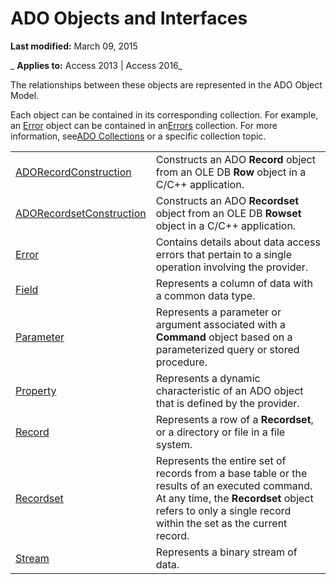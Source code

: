 
# ADO Objects and Interfaces

 **Last modified:** March 09, 2015

 _ **Applies to:** Access 2013 | Access 2016_

The relationships between these objects are represented in the ADO Object Model.

Each object can be contained in its corresponding collection. For example, an [Error](97e478bf-8b25-03a8-9358-abba5069cba3.md) object can be contained in an[Errors](76c234b8-7fec-11c5-275e-864d5d880ee7.md) collection. For more information, see[ADO Collections](a57e4c0c-d043-edb8-1bbe-5b7b437a8150.md) or a specific collection topic.

|||
|:-----|:-----|
|[ADORecordConstruction](3f0afbdb-f1c4-e44e-7c0f-a0c4cee554a7.md)|Constructs an ADO  **Record** object from an OLE DB **Row** object in a C/C++ application.|
|[ADORecordsetConstruction](2b53aa6e-3b6f-a996-3967-534215fd586c.md)|Constructs an ADO  **Recordset** object from an OLE DB **Rowset** object in a C/C++ application.|
|[Error](97e478bf-8b25-03a8-9358-abba5069cba3.md)|Contains details about data access errors that pertain to a single operation involving the provider.|
|[Field](1dbd535e-48ad-a5c8-a1b2-6776c1e3e19d.md)|Represents a column of data with a common data type.|
|[Parameter](7577598e-3d0c-30c6-5f24-1cfe98791798.md)|Represents a parameter or argument associated with a  **Command** object based on a parameterized query or stored procedure.|
|[Property](eec318fd-f5ed-d9ef-9830-848439a8914d.md)|Represents a dynamic characteristic of an ADO object that is defined by the provider.|
|[Record](817aaf13-78d4-1134-aa94-997e92077c22.md)|Represents a row of a  **Recordset**, or a directory or file in a file system.|
|[Recordset](0f963bf8-f066-dc8a-b754-f427de712df1.md)|Represents the entire set of records from a base table or the results of an executed command. At any time, the  **Recordset** object refers to only a single record within the set as the current record.|
|[Stream](d49b1514-e0b4-0aca-d5c2-8266f3f4fe65.md)|Represents a binary stream of data.|
